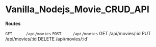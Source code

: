 # Vanilla_Nodejs_Movie_CRUD_API

**Routes**

`GET      /api/movies`
`POST     /api/movies`
GET      /api/movies/:id
PUT      /api/movies/:id
DELETE   /api/movies/:id`
